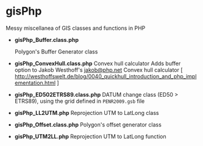 # gisPhp
Messy miscellanea of GIS classes and functions in PHP

- **gisPhp_Buffer.class.php**
    
    Polygon's Buffer Generator class

- **gisPhp_ConvexHull.class.php**
    Convex hull calculator
    Adds buffer option to Jakob Westhoff's <jakob@php.net> Convex hull calculator
    [ http://westhoffswelt.de/blog/0040_quickhull_introduction_and_php_implementation.html ]

- **gisPhp_ED502ETRS89.class.php**
	DATUM change class (ED50 > ETRS89), using the grid defined in `PENR2009.gsb` file

- **gisPhp_LL2UTM.php**
	Reprojection UTM to LatLong class

- **gisPhp_Offset.class.php**
	Polygon's offset generator class

- **gisPhp_UTM2LL.php**
	Reprojection UTM to LatLong function